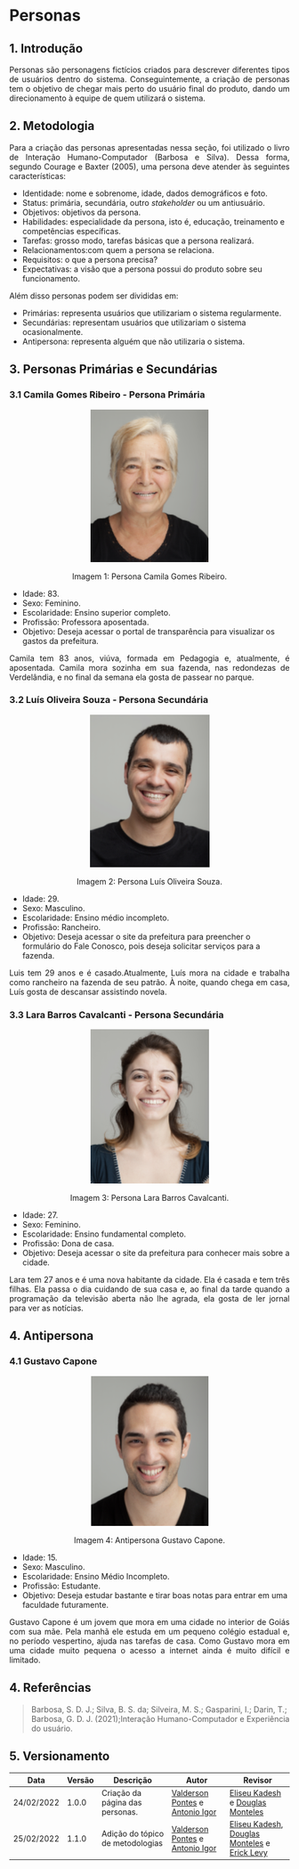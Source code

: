 # Personas

## 1. Introdução
<p align="justify">
Personas são personagens fictícios criados para descrever diferentes tipos de usuários dentro do sistema. Conseguintemente, a criação de personas tem o objetivo de chegar mais perto do usuário final do produto, dando um direcionamento à equipe de quem utilizará o sistema.
</p>

## 2. Metodologia


<p align="justify">
Para a criação das personas apresentadas nessa seção, foi utilizado o livro de Interação Humano-Computador (Barbosa e Silva). Dessa forma, segundo Courage e Baxter (2005), uma persona deve atender às seguintes características:
</p>

- Identidade: nome e sobrenome, idade, dados demográficos e foto.
- Status: primária, secundária, outro <i>stakeholder</i> ou um antiusuário.
- Objetivos: objetivos da persona.
- Habilidades: especialidade da persona, isto é, educação, treinamento e competências específicas.
- Tarefas: grosso modo, tarefas básicas que a persona realizará.
- Relacionamentos:com quem a persona se relaciona.
- Requisitos: o que a persona precisa?
- Expectativas: a visão que a persona possui do produto sobre seu funcionamento.

Além disso personas podem ser divididas em:

- Primárias: representa usuários que utilizariam o sistema regularmente.
- Secundárias: representam usuários que utilizariam o sistema ocasionalmente.
- Antipersona: representa alguém que não utilizaria o sistema.
  
## 3. Personas Primárias e Secundárias
### 3.1 Camila Gomes Ribeiro - Persona Primária

<center>

![persona](../../../assets/personas/personaCamila.png)
  
<figcaption>Imagem 1: Persona Camila Gomes Ribeiro.</figcaption>

</center>

- Idade: 83.
- Sexo: Feminino.
- Escolaridade: Ensino superior completo.
- Profissão: Professora aposentada.
- Objetivo: Deseja acessar o portal de transparência para visualizar os gastos da prefeitura.


<p align="justify">
Camila tem 83 anos, viúva, formada em Pedagogia e, atualmente, é aposentada. Camila mora sozinha em sua fazenda, nas redondezas de Verdelândia, e no final da semana ela gosta de passear no parque.
</p>
  
### 3.2 Luís Oliveira Souza - Persona Secundária

<center>

![persona](../../../assets/personas/personaLuis.png)

<figcaption>Imagem 2: Persona Luís Oliveira Souza.</figcaption>

</center>

- Idade: 29.
- Sexo: Masculino.
- Escolaridade: Ensino médio incompleto.
- Profissão: Rancheiro.
- Objetivo: Deseja acessar o site da prefeitura para preencher o formulário do Fale Conosco, pois deseja solicitar serviços para a fazenda. 

<p align="justify">
Luis tem 29 anos e é casado.Atualmente, Luís mora na cidade e trabalha como rancheiro na fazenda de seu patrão. À noite, quando chega em casa, Luís gosta de descansar assistindo novela. 
</p>

### 3.3 Lara Barros Cavalcanti - Persona Secundária

<center>

![persona](../../../assets/personas/personaLara.png)
  
<figcaption>Imagem 3: Persona Lara Barros Cavalcanti.</figcaption>

</center>

- Idade: 27.
- Sexo: Feminino.
- Escolaridade: Ensino fundamental completo.
- Profissão: Dona de casa.
- Objetivo: Deseja acessar o site da prefeitura para conhecer mais sobre a cidade.

<p align="justify">
Lara tem 27 anos e é uma nova habitante da cidade. Ela é casada e tem três filhas. Ela passa o dia cuidando de sua casa e, ao final da tarde quando a programação da televisão aberta não lhe agrada, ela gosta de ler jornal para ver as notícias.
</p>
  
## 4. Antipersona
### 4.1 Gustavo Capone
<center>

![persona](../../../assets/personas/antipersonaCapone.png)

<figcaption>Imagem 4: Antipersona Gustavo Capone.</figcaption>

</center>

- Idade: 15.
- Sexo: Masculino.
- Escolaridade: Ensino Médio Incompleto.
- Profissão: Estudante.
- Objetivo: Deseja estudar bastante e tirar boas notas para entrar em uma faculdade futuramente.

<p align="justify">
Gustavo Capone é um jovem que mora em uma cidade no interior de Goiás com sua mãe. Pela manhã ele estuda em um pequeno colégio estadual e, no período vespertino, ajuda nas tarefas de casa. Como Gustavo mora em uma cidade muito pequena o acesso a internet ainda é muito difícil e limitado.
</p>

## 4. Referências

> Barbosa, S. D. J.; Silva, B. S. da; Silveira, M. S.; Gasparini, I.; Darin, T.; Barbosa, G. D. J. (2021);Interação Humano-Computador e Experiência do usuário.

## 5. Versionamento

| Data | Versão | Descrição | Autor | Revisor |
| - | - | - | - | - |
| 24/02/2022 | 1.0.0 | Criação da página das personas. | [Valderson Pontes](https://github.com/valdersonjr) e [Antonio Igor](https://github.com/AntonioIgorCarvalho) | [Eliseu Kadesh](https://github.com/eliseukadesh67) e [Douglas Monteles](https://github.com/DouglasMonteles)
| 25/02/2022 | 1.1.0 | Adição do tópico de metodologias | [Valderson Pontes](https://github.com/valdersonjr) e [Antonio Igor](https://github.com/AntonioIgorCarvalho) | [Eliseu Kadesh](https://github.com/eliseukadesh67), [Douglas Monteles](https://github.com/DouglasMonteles) e [Erick Levy](https://github.com/ErickLevy)
